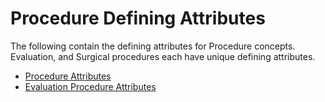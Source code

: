 # Procedure Defining Attributes

The following contain the defining attributes for Procedure concepts. Evaluation, and Surgical procedures each have unique defining attributes.

  * [Procedure Attributes](?section=procedure-attributes#procedure-attributes)
  * [Evaluation Procedure Attributes](?section=evaluation-procedure-attributes#evaluation-procedure-attributes)

